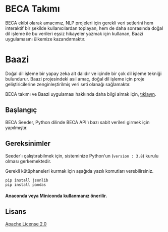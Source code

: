 # BECA Takımı

BECA ekibi olarak amacımız, NLP projeleri için gerekli veri setlerini hem interaktif bir şekilde kullanıcılardan toplayan, hem de daha sonrasında doğal dil işleme ile bu verileri eşsiz hikayeler yazmak için kullanan, Baazi uygulamasını ülkemize kazandırmaktır.

# Baazi

Doğal dil işleme bir yapay zeka alt dalıdır ve içinde bir çok dil işleme tekniği bulundurur. Baazi projesindeki asıl amaç, doğal dil işleme için proje geliştiricilerine zenginleştirilmiş veri seti olanağı sağlamaktır.

BECA takımı ve Baazi uygulaması hakkında daha bilgi almak için, [tıklayın](https://drive.google.com/drive/folders/1AaLwCFqb7YzworkOYEgerkHn7mFM6B6s?usp=sharing).

## Başlangıç

BECA Seeder, Python dilinde BECA API'ı bazı sabit verileri girmek için yapılmıştır.

## Gereksinimler

Seeder'ı çalıştırabilmek için, sisteminize Python'un (```version : 3.8```) kurulu olması gerkemektedir.

Gerekli kütüphaneleri kurmak için aşağıda yazılı komutları verebilirsiniz.

```
pip install jsonlib
pip install pandas
```

#### Anaconda veya Miniconda kullanmanız önerilir.

## Lisans
[Apache License 2.0](LICENSE)
